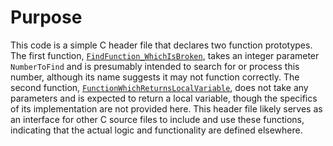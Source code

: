 # Purpose
This code is a simple C header file that declares two function prototypes. The first function, [`FindFunction_WhichIsBroken`](#FindFunction_WhichIsBroken), takes an integer parameter `NumberToFind` and is presumably intended to search for or process this number, although its name suggests it may not function correctly. The second function, [`FunctionWhichReturnsLocalVariable`](#FunctionWhichReturnsLocalVariable), does not take any parameters and is expected to return a local variable, though the specifics of its implementation are not provided here. This header file likely serves as an interface for other C source files to include and use these functions, indicating that the actual logic and functionality are defined elsewhere.
